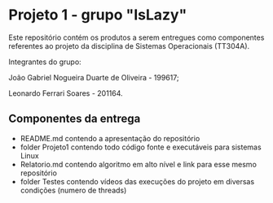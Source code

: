 # Projeto 1 - grupo "IsLazy"
Este repositório contém os produtos a serem entregues como componentes referentes ao projeto da disciplina de Sistemas Operacionais (TT304A).

Integrantes do grupo:

João Gabriel Nogueira Duarte de Oliveira - 199617;

Leonardo Ferrari Soares - 201164.

## Componentes da entrega
* README.md contendo a apresentação do repositório
* folder Projeto1 contendo todo código fonte e executáveis para sistemas Linux
* Relatorio.md contendo algoritmo em alto nível e link para esse mesmo repositório
* folder Testes contendo vídeos das execuções do projeto em diversas condições (numero de threads)

